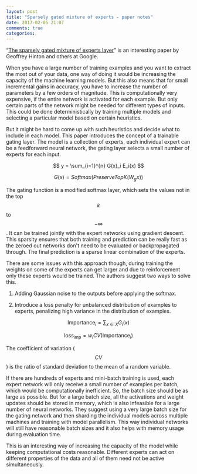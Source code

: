 ```yaml
---
layout: post
title: "Sparsely gated mixture of experts - paper notes"
date: 2017-02-05 21:07
comments: true
categories: 
---
```


“[The sparsely gated mixture of experts layer](https://openreview.net/pdf?id=B1ckMDqlg)” is an interesting paper by Geoffrey Hinton and others at Google. 

When you have a large number of training examples and you want to extract the most out of your data, one way of doing it would be increasing the capacity of the machine learning models. But this also means that for small incremental gains in accuracy, you have to increase the number of parameters by a few orders of magnitude. This is computationally very expensive, if the entire network is activated for each example. But only certain parts of the network might be needed for different types of inputs. This could be done deterministically by training multiple models and selecting a particular model based on certain heuristics.

But it might be hard to come up with such heuristics and decide what to include in each model. This paper introduces the concept of a trainable gating layer. The model is a collection of experts, each individual expert can be a feedforward neural network, the gating layer selects a small number of experts for each input.

$$ y = \sum_{i=1}^{n} G(x)_i E_i(x) $$

$$ G(x) = Softmax(PreserveTopK(W_gx)) $$

The gating function is a modified softmax layer, which sets the values not in the top $$k$$ to $$-\infty$$. It can be trained jointly with the expert networks using gradient descent. This sparsity ensures that both training and prediction can be really fast as the zeroed out networks don't need to be evaluated or backpropagated through. The final prediction is a sparse linear combination of the experts. 

There are some issues with this approach though, during training the weights on some of the experts can get larger and due to reinforcement only these experts would be trained. The authors suggest two ways to solve this.

1. Adding Gaussian noise to the outputs before applying the softmax.

2. Introduce a loss penalty for unbalanced distribution of examples to experts, penalizing high variance in the distribution of examples.

$$ \text{Importance}_i = \sum_{x \in X} G_i(x)  $$

$$ \text{loss}_{\text{imp}} = w_i CV(\text{Importance}_i) $$

The coefficient of variation ($$CV$$) is the ratio of standard deviation to the mean of a random variable. 

If there are hundreds of experts and mini-batch training is used, each expert network will only receive a small number of examples per batch, which would be computationally inefficient. So, the batch size should be as large as possible. But for a large batch size, all the activations and weight updates should be stored in memory, which is also infeasible for a large number of neural networks. They suggest using a very large batch size for the gating network and then sharding the individual models across multiple machines and training with model parallelism. This way individual networks will still have reasonable batch sizes and it also helps with memory usage during evaluation time.

This is an interesting way of increasing the capacity of the model while keeping computational costs reasonable. Different experts can act on different properties of the data and all of them need not be active simultaneously.


